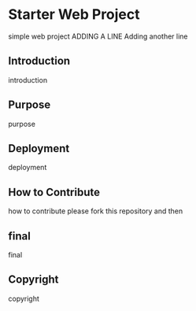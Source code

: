 # Starter Web Project

simple web project
ADDING A LINE
Adding another line

## Introduction
introduction

## Purpose

purpose

## Deployment
deployment

## How to Contribute
how to contribute
please fork this repository and then

## final
final

## Copyright
copyright